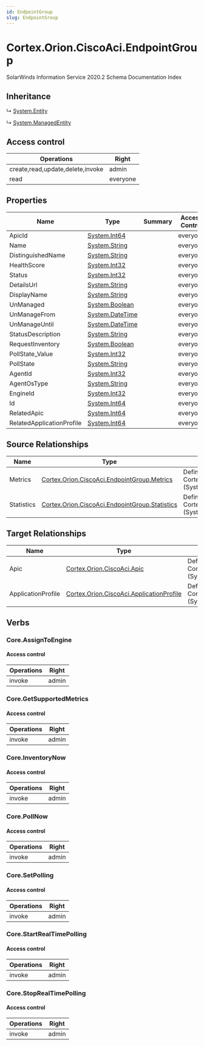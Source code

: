 ```yaml
---
id: EndpointGroup
slug: EndpointGroup
---
```


# Cortex.Orion.CiscoAci.EndpointGroup

SolarWinds Information Service 2020.2 Schema Documentation Index

## Inheritance

↳ [System.Entity](./../System/Entity)

↳ [System.ManagedEntity](./../System/ManagedEntity)

## Access control

| Operations | Right |
| ------ | ------ |
| create,read,update,delete,invoke | admin |
| read | everyone |

## Properties

| Name | Type | Summary | Access Control |
| ------ | ------ | ------ | ------ |
| ApicId | [System.Int64](https://docs.microsoft.com/en-us/dotnet/api/system.int64) |  | everyone |
| Name | [System.String](https://docs.microsoft.com/en-us/dotnet/api/system.string) |  | everyone |
| DistinguishedName | [System.String](https://docs.microsoft.com/en-us/dotnet/api/system.string) |  | everyone |
| HealthScore | [System.Int32](https://docs.microsoft.com/en-us/dotnet/api/system.int32) |  | everyone |
| Status | [System.Int32](https://docs.microsoft.com/en-us/dotnet/api/system.int32) |  | everyone |
| DetailsUrl | [System.String](https://docs.microsoft.com/en-us/dotnet/api/system.string) |  | everyone |
| DisplayName | [System.String](https://docs.microsoft.com/en-us/dotnet/api/system.string) |  | everyone |
| UnManaged | [System.Boolean](https://docs.microsoft.com/en-us/dotnet/api/system.boolean) |  | everyone |
| UnManageFrom | [System.DateTime](https://docs.microsoft.com/en-us/dotnet/api/system.datetime) |  | everyone |
| UnManageUntil | [System.DateTime](https://docs.microsoft.com/en-us/dotnet/api/system.datetime) |  | everyone |
| StatusDescription | [System.String](https://docs.microsoft.com/en-us/dotnet/api/system.string) |  | everyone |
| RequestInventory | [System.Boolean](https://docs.microsoft.com/en-us/dotnet/api/system.boolean) |  | everyone |
| PollState_Value | [System.Int32](https://docs.microsoft.com/en-us/dotnet/api/system.int32) |  | everyone |
| PollState | [System.String](https://docs.microsoft.com/en-us/dotnet/api/system.string) |  | everyone |
| AgentId | [System.Int32](https://docs.microsoft.com/en-us/dotnet/api/system.int32) |  | everyone |
| AgentOsType | [System.String](https://docs.microsoft.com/en-us/dotnet/api/system.string) |  | everyone |
| EngineId | [System.Int32](https://docs.microsoft.com/en-us/dotnet/api/system.int32) |  | everyone |
| Id | [System.Int64](https://docs.microsoft.com/en-us/dotnet/api/system.int64) |  | everyone |
| RelatedApic | [System.Int64](https://docs.microsoft.com/en-us/dotnet/api/system.int64) |  | everyone |
| RelatedApplicationProfile | [System.Int64](https://docs.microsoft.com/en-us/dotnet/api/system.int64) |  | everyone |

## Source Relationships

| Name | Type | Notes |
| ------ | ------ | ------ |
| Metrics | [Cortex.Orion.CiscoAci.EndpointGroup.Metrics](./../Cortex.Orion.CiscoAci.EndpointGroup/Metrics) | Defined by relationship Cortex.Orion.CiscoAci.EndpointGroupToMetrics (System.Hosting) |
| Statistics | [Cortex.Orion.CiscoAci.EndpointGroup.Statistics](./../Cortex.Orion.CiscoAci.EndpointGroup/Statistics) | Defined by relationship Cortex.Orion.CiscoAci.EndpointGroupToStatistics (System.Hosting) |

## Target Relationships

| Name | Type | Notes |
| ------ | ------ | ------ |
| Apic | [Cortex.Orion.CiscoAci.Apic](./../Cortex.Orion.CiscoAci/Apic) | Defined by relationship Cortex.Orion.CiscoAci.ApicToEndpointGroups (System.Reference) |
| ApplicationProfile | [Cortex.Orion.CiscoAci.ApplicationProfile](./../Cortex.Orion.CiscoAci/ApplicationProfile) | Defined by relationship Cortex.Orion.CiscoAci.ApplicationProfileToEndpointGroups (System.Hosting) |

## Verbs

### Core.AssignToEngine

#### Access control

| Operations | Right |
| ------ | ------ |
| invoke | admin |

### Core.GetSupportedMetrics

#### Access control

| Operations | Right |
| ------ | ------ |
| invoke | admin |

### Core.InventoryNow

#### Access control

| Operations | Right |
| ------ | ------ |
| invoke | admin |

### Core.PollNow

#### Access control

| Operations | Right |
| ------ | ------ |
| invoke | admin |

### Core.SetPolling

#### Access control

| Operations | Right |
| ------ | ------ |
| invoke | admin |

### Core.StartRealTimePolling

#### Access control

| Operations | Right |
| ------ | ------ |
| invoke | admin |

### Core.StopRealTimePolling

#### Access control

| Operations | Right |
| ------ | ------ |
| invoke | admin |

